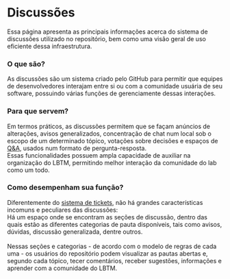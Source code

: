 # Discussões
Essa página apresenta as principais informações acerca do sistema de discussões utilizado no repositório, bem como uma visão geral de uso eficiente dessa
infraestrutura.

### O que são?
As discussões são um sistema criado pelo GitHub para permitir que equipes de desenvolvedores interajam entre si ou com a comunidade usuária de seu software,
possuindo várias funções de gerenciamente dessas interações.

### Para que servem?
Em termos práticos, as discussões permitem que se façam anúncios de alterações, avisos generalizados, concentração de chat num local sob o escopo de um determinado
tópico, votações sobre decisões e espaços de [Q&A](https://embracom.com.br/glossario/o-que-e-qa-questions-answers-perguntas-e-respostas-secao-comum-em-sites/),
usados num formato de pergunta-resposta.<br>
Essas funcionalidades possuem ampla capacidade de auxiliar na organização do LBTM, permitindo melhor interação da comunidade do lab como um todo.

### Como desempenham sua função?
Diferentemente do [sistema de tickets](https://github.com/Neblinus/LBTM/tree/main/Guia%20de%20Uso/Tickets), não há grandes características incomuns e peculiares
das discussões:<br>
Há um espaço onde se encontram as seções de discussão, dentro das quais estão as diferentes categorias de pauta disponíveis, tais como avisos, dúvidas, discussão
generalizada, dentre outros.<br><br>
Nessas seções e categorias - de acordo com o modelo de regras de cada uma - os usuários do repositório podem visualizar as pautas abertas e, segundo cada tópico,
tecer comentários, receber sugestões, informações e aprender com a comunidade do LBTM.

